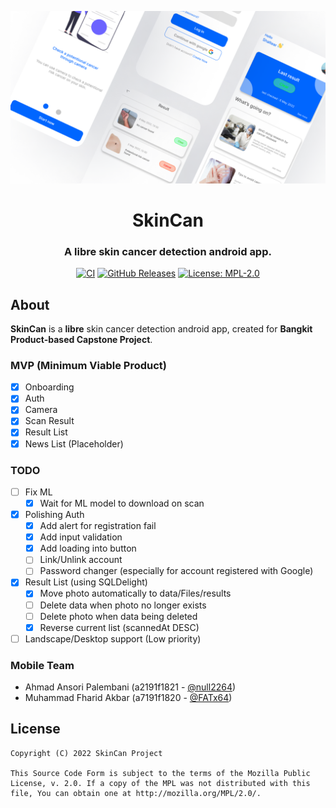 <p align="center">
    <a href="https://github.com/SkinCanOrg/SkinCan"><img src="https://github.com/SkinCanOrg/.github/raw/main/profile/shoot.png" alt="shoot" width="640"/></a>
</p>

<h1 align="center">SkinCan</h1>

<h3 align="center">A <b>libre</b> skin cancer detection android app.</h3>

<p id="badges" align="center">
    <a href="https://github.com/SkinCanOrg/SkinCan/actions/workflows/build_push.yml"><img alt="CI" src="https://github.com/SkinCanOrg/SkinCan/actions/workflows/build_push.yml/badge.svg"></a>
    <a href="https://github.com/SkinCanOrg/SkinCan/releases"><img alt="GitHub Releases" src="https://img.shields.io/github/v/release/SkinCanOrg/SkinCan?include_prereleases"></a>
    <a href="/LICENSE"><img alt="License: MPL-2.0" src="https://img.shields.io/badge/license-MPL--2.0-blue.svg"></a>
</p>

## About
**SkinCan** is a **libre** skin cancer detection android app, created for **Bangkit Product-based Capstone Project**.

### MVP (Minimum Viable Product)
- [x] Onboarding
- [x] Auth
- [x] Camera
- [x] Scan Result
- [x] Result List
- [x] News List (Placeholder)

### TODO
- [ ] Fix ML
   - [x] Wait for ML model to download on scan
- [x] Polishing Auth
   - [x] Add alert for registration fail
   - [x] Add input validation
   - [x] Add loading into button
   - [ ] Link/Unlink account
   - [ ] Password changer (especially for account registered with Google)
- [x] Result List (using SQLDelight)
   <!-- Reference: https://github.com/tachiyomiorg/tachiyomi/blob/master/app/src/main/java/eu/kanade/tachiyomi/data/cache/CoverCache.kt -->
   - [x] Move photo automatically to data/Files/results
   - [ ] Delete data when photo no longer exists
   - [ ] Delete photo when data being deleted
   - [x] Reverse current list (scannedAt DESC)
- [ ] Landscape/Desktop support (Low priority)

### Mobile Team
- Ahmad Ansori Palembani (a2191f1821 - [@null2264](https://github.com/null2264))
- Muhammad Fharid Akbar (a7191f1820 - [@FATx64](https://github.com/FATx64))

## License
```
Copyright (C) 2022 SkinCan Project

This Source Code Form is subject to the terms of the Mozilla Public
License, v. 2.0. If a copy of the MPL was not distributed with this
file, You can obtain one at http://mozilla.org/MPL/2.0/.
```
